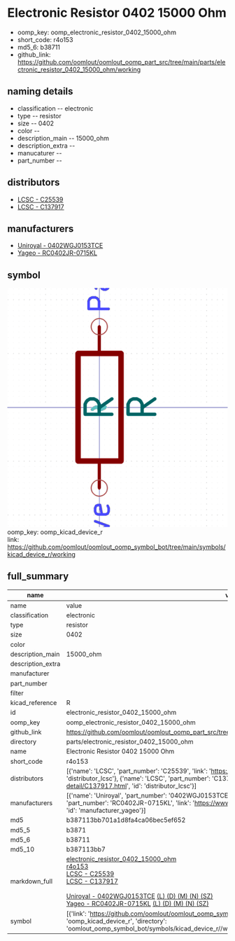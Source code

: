 # Electronic Resistor 0402 15000 Ohm

  
* oomp_key: oomp_electronic_resistor_0402_15000_ohm 
* short_code: r4o153
* md5_6: b38711  
* github_link: https://github.com/oomlout/oomlout_oomp_part_src/tree/main/parts/electronic_resistor_0402_15000_ohm/working  
## naming details
* classification -- electronic
* type -- resistor
* size -- 0402
* color -- 
* description_main -- 15000_ohm
* description_extra -- 
* manucaturer -- 
* part_number -- 

## distributors
* [LCSC - C25539](https://lcsc.com/product-detail/C25539.html)  
* [LCSC - C137917](https://lcsc.com/product-detail/C137917.html)  

## manufacturers
* [Uniroyal - 0402WGJ0153TCE]()  
* [Yageo - RC0402JR-0715KL](https://www.yageo.com/en/Chart/Download/pdf/RC0402JR-0715KL)  

## symbol

![](symbol/0/working/working_600.png)  
oomp_key: oomp_kicad_device_r  
link: https://github.com/oomlout/oomlout_oomp_symbol_bot/tree/main/symbols/kicad_device_r/working  


## full_summary
| name | value | 
| --- | --- | 
| name | value | 
| classification | electronic | 
| type | resistor | 
| size | 0402 | 
| color |  | 
| description_main | 15000_ohm | 
| description_extra |  | 
| manufacturer |  | 
| part_number |  | 
| filter |  | 
| kicad_reference | R | 
| id | electronic_resistor_0402_15000_ohm | 
| oomp_key | oomp_electronic_resistor_0402_15000_ohm | 
| github_link | https://github.com/oomlout/oomlout_oomp_part_src/tree/main/parts/electronic_resistor_0402_15000_ohm/working | 
| directory | parts/electronic_resistor_0402_15000_ohm | 
| name | Electronic Resistor 0402 15000 Ohm | 
| short_code | r4o153 | 
| distributors | [{'name': 'LCSC', 'part_number': 'C25539', 'link': 'https://lcsc.com/product-detail/C25539.html', 'id': 'distributor_lcsc'}, {'name': 'LCSC', 'part_number': 'C137917', 'link': 'https://lcsc.com/product-detail/C137917.html', 'id': 'distributor_lcsc'}] | 
| manufacturers | [{'name': 'Uniroyal', 'part_number': '0402WGJ0153TCE', 'link': '', 'id': 'manufacturer_uniroyal'}, {'name': 'Yageo', 'part_number': 'RC0402JR-0715KL', 'link': 'https://www.yageo.com/en/Chart/Download/pdf/RC0402JR-0715KL', 'id': 'manufacturer_yageo'}] | 
| md5 | b387113bb701a1d8fa4ca06bec5ef652 | 
| md5_5 | b3871 | 
| md5_6 | b38711 | 
| md5_10 | b387113bb7 | 
| markdown_full | [electronic_resistor_0402_15000_ohm](https://github.com/oomlout/oomlout_oomp_part_src/tree/main/parts/electronic_resistor_0402_15000_ohm/working)<br>[r4o153](https://github.com/oomlout/oomlout_oomp_part_src/tree/main/parts/electronic_resistor_0402_15000_ohm/working)<br>[LCSC - C25539<br>](https://lcsc.com/product-detail/C25539.html)[LCSC - C137917<br>](https://lcsc.com/product-detail/C137917.html)<br>[Uniroyal - 0402WGJ0153TCE]() [(L)  ](https://www.lcsc.com/search?q=0402WGJ0153TCE)[(D)  ](https://www.digikey.com/en/products?,keywords=0402WGJ0153TCE)[(M)  ](https://www.mouser.com/Search/Refine?Keyword=0402WGJ0153TCE)[(N)  ](https://www.newark.com/search?st=0402WGJ0153TCE)[(SZ)  ](https://so.szlcsc.com/global.html?k=0402WGJ0153TCE)<br>[Yageo - RC0402JR-0715KL](https://www.yageo.com/en/Chart/Download/pdf/RC0402JR-0715KL) [(L)  ](https://www.lcsc.com/search?q=RC0402JR-0715KL)[(D)  ](https://www.digikey.com/en/products?,keywords=RC0402JR-0715KL)[(M)  ](https://www.mouser.com/Search/Refine?Keyword=RC0402JR-0715KL)[(N)  ](https://www.newark.com/search?st=RC0402JR-0715KL)[(SZ)  ](https://so.szlcsc.com/global.html?k=RC0402JR-0715KL)<br> | 
| symbol | [{'link': 'https://github.com/oomlout/oomlout_oomp_symbol_bot/tree/main/symbols/kicad_device_r', 'oomp_key': 'oomp_kicad_device_r', 'directory': 'oomlout_oomp_symbol_bot/symbols/kicad_device_r//working/working.kicad_sym'}] | 
